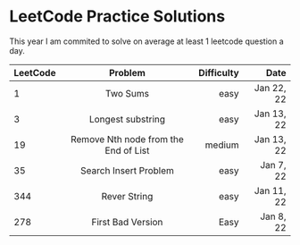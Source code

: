 # LeetCode Practice Solutions

This year I am commited to solve on average at least 1 leetcode question a day.


| LeetCode | Problem          | Difficulty  | Date |
| -------- |:---------------: | -----------:| ----: |
| 1        |  Two Sums        | easy        | Jan 22, 22|
| 3        | Longest substring|  easy       | Jan 13, 22 |
| 19       | Remove Nth node from the End of List| medium | Jan 13, 22|
| 35       | Search Insert Problem | easy | Jan 7, 22|
| 344      | Rever String     |  easy       | Jan 11, 22|
| 278      | First Bad Version | Easy |Jan 8, 22|

